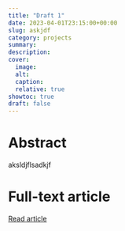 ```yaml
---
title: "Draft 1"
date: 2023-04-01T23:15:00+00:00
slug: askjdf
category: projects
summary:
description:
cover:
  image:
  alt:
  caption:
  relative: true
showtoc: true
draft: false
---
```


# Abstract
aksldjflsadkjf


# Full-text article
[Read article](https://link/articles/2322/)
